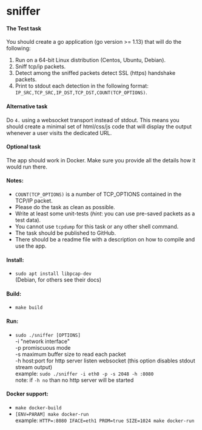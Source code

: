 # sniffer

#### The Test task

You should create a go application (go version >= 1.13) that will do the following:

1. Run on a 64-bit Linux distribution (Centos, Ubuntu, Debian).
2. Sniff tcp/ip packets.
3. Detect among the sniffed packets detect SSL (https) handshake packets.
4. Print to stdout each detection in the following format:
    `IP_SRC,TCP_SRC,IP_DST,TCP_DST,COUNT(TCP_OPTIONS)`.

#### Alternative task

Do `4.` using a websocket transport instead of stdout. This means you should create a minimal set of html/css/js code that will display the output whenever a user visits the dedicated URL.

#### Optional task

The app should work in Docker. Make sure you provide all the details how it would run there.

#### Notes:

- `COUNT(TCP_OPTIONS)` is a number of TCP_OPTIONS contained in the TCP/IP packet.
- Please do the task as clean as possible.
- Write at least some unit-tests (_hint_: you can use pre-saved packets as a test data).
- You cannot use `tcpdump` for this task or any other shell command.
- The task should be published to GitHub.
- There should be a readme file with a description on how to compile and use the app.

#### Install:
 - `sudo apt install libpcap-dev`  
    (Debian, for others see their docs)
 
#### Build:
 - `make build`

#### Run:
 - `sudo ./sniffer [OPTIONS]`  
    -i "network interface"  
    -p promiscuous mode  
    -s maximum buffer size to read each packet  
    -h host:port for http server listen websocket (this option disables stdout stream output)      
    example: `sudo ./sniffer -i eth0 -p -s 2048 -h :8080`  
    note: if `-h no` than no http server will be started  
    
#### Docker support:
 - `make docker-build`
 - `[ENV=PARAM] make docker-run`  
    example: `HTTP=:8080 IFACE=eth1 PROM=true SIZE=1024 make docker-run`